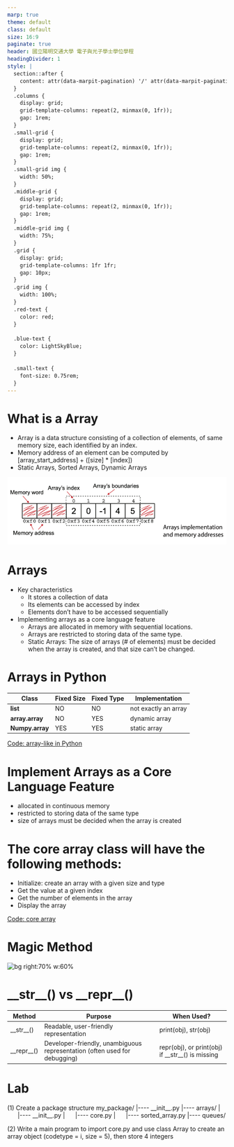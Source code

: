 ```yaml
---
marp: true
theme: default
class: default
size: 16:9
paginate: true
header: 國立陽明交通大學 電子與光子學士學位學程
headingDivider: 1
style: |
  section::after {
    content: attr(data-marpit-pagination) '/' attr(data-marpit-pagination-total);
  }
  .columns {
    display: grid;
    grid-template-columns: repeat(2, minmax(0, 1fr));
    gap: 1rem;
  }
  .small-grid {
    display: grid;
    grid-template-columns: repeat(2, minmax(0, 1fr));
    gap: 1rem;
  }
  .small-grid img {
    width: 50%;
  }
  .middle-grid {
    display: grid;
    grid-template-columns: repeat(2, minmax(0, 1fr));
    gap: 1rem;
  }
  .middle-grid img {
    width: 75%;
  }
  .grid {
    display: grid;
    grid-template-columns: 1fr 1fr;
    gap: 10px;
  }
  .grid img {
    width: 100%;
  }
  .red-text {
    color: red;
  }
  
  .blue-text {
    color: LightSkyBlue;  
  }

  .small-text {
    font-size: 0.75rem;
  }
---
```

# What is a Array
- Array is a data structure consisting of a collection of elements, of same memory size, each identified by an index. 
- Memory address of an element can be computed by 
  [array_start_address] + ([size] * [index])
- Static Arrays, Sorted Arrays, Dynamic Arrays

![bg right:40% w:500 array memory](files/image/array_memory_address.png)

# Arrays
- Key characteristics
  - It stores a collection of data
  - Its elements can be accessed by index
  - Elements don’t have to be accessed sequentially
- Implementing arrays as a core language feature
  - Arrays are allocated in memory with sequential locations.
  - Arrays are restricted to storing data of the same type.
  - <span class="blue-text">Static Arrays: </span> The size of arrays (# of elements) must be decided when the array is created, and that size can’t be changed.

# Arrays in Python

Class          |Fixed Size|Fixed Type|Implementation
---------------|----------|-----------------|--------------
**list**       |NO    |NO               |not exactly an array
**array.array**|NO    |YES              |dynamic array
**Numpy.array**|YES   |YES              |static array

[Code: array-like in Python](code/ch02a_python_array_like.py)

# Implement Arrays as a Core Language Feature
  - allocated in continuous memory
  - restricted to storing data of the same type
  - size of arrays must be decided when the array is created

# The core array class will have the following methods:
  - Initialize: create an array with a given size and type
  - Get the value at a given index
  - Get the number of elements in the array
  - Display the array

[Code: core array](code/ch02b_core_array.py)

# Magic Method
![bg right:70% w:60%](https://substackcdn.com/image/fetch/w_1456,c_limit,f_webp,q_auto:good,fl_progressive:steep/https%3A%2F%2Fsubstack-post-media.s3.amazonaws.com%2Fpublic%2Fimages%2Ff69d1d4d-91ac-409a-baa2-ccd4c4aaab13_1700x2087.png)

# \_\_str\_\_() vs \_\_repr\_\_()
Method | Purpose | When Used?
-------|---------|-----------
\_\_str\_\_()|Readable, user-friendly representation|print(obj), str(obj)
\_\_repr\_\_()|Developer-friendly, unambiguous representation (often used for debugging)| repr(obj), or print(obj) if \_\_str\_\_() is missing


# Lab
(1) Create a package structure
my_package/
|---- \_\_init\_\_.py
|---- arrays/
|&nbsp;&nbsp;&nbsp;&nbsp;&nbsp;&nbsp;|---- \_\_init\_\_.py
|&nbsp;&nbsp;&nbsp;&nbsp;&nbsp;&nbsp;|---- core.py
|&nbsp;&nbsp;&nbsp;&nbsp;&nbsp;&nbsp;|---- sorted_array.py
|---- queues/

(2) Write a main program to import core.py and use class Array to create an array object (codetype = i, size = 5), then store 4 integers
